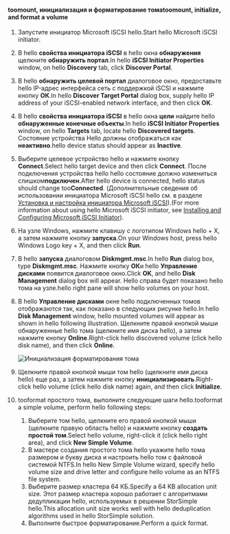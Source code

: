 <!--author=SharS last changed: 9/17/15-->

#### <a name="toomount-initialize-and-format-a-volume"></a><span data-ttu-id="7ff67-101">toomount, инициализация и форматирование тома</span><span class="sxs-lookup"><span data-stu-id="7ff67-101">toomount, initialize, and format a volume</span></span>
1. <span data-ttu-id="7ff67-102">Запустите инициатор Microsoft iSCSI hello.</span><span class="sxs-lookup"><span data-stu-id="7ff67-102">Start hello Microsoft iSCSI initiator.</span></span>
2. <span data-ttu-id="7ff67-103">В hello **свойства инициатора iSCSI** в hello окна **обнаружения** щелкните **обнаружить портал**.</span><span class="sxs-lookup"><span data-stu-id="7ff67-103">In hello **iSCSI Initiator Properties** window, on hello **Discovery** tab, click **Discover Portal**.</span></span>
3. <span data-ttu-id="7ff67-104">В hello **обнаружить целевой портал** диалоговое окно, предоставьте hello IP-адрес интерфейса сеть с поддержкой iSCSI и нажмите кнопку **ОК**.</span><span class="sxs-lookup"><span data-stu-id="7ff67-104">In hello **Discover Target Portal** dialog box, supply hello IP address of your iSCSI-enabled network interface, and then click **OK**.</span></span> 
4. <span data-ttu-id="7ff67-105">В hello **свойства инициатора iSCSI** в hello окна **цели** найдите hello **обнаруженные конечные объекты**.</span><span class="sxs-lookup"><span data-stu-id="7ff67-105">In hello **iSCSI Initiator Properties** window, on hello **Targets** tab, locate hello **Discovered targets**.</span></span> <span data-ttu-id="7ff67-106">Состояние устройства Hello должны отображаться как **неактивно**.</span><span class="sxs-lookup"><span data-stu-id="7ff67-106">hello device status should appear as **Inactive**.</span></span>
5. <span data-ttu-id="7ff67-107">Выберите целевое устройство hello и нажмите кнопку **Connect**.</span><span class="sxs-lookup"><span data-stu-id="7ff67-107">Select hello target device and then click **Connect**.</span></span> <span data-ttu-id="7ff67-108">После подключения устройства hello hello состояние должно измениться слишком**подключен**.</span><span class="sxs-lookup"><span data-stu-id="7ff67-108">After hello device is connected, hello status should change too**Connected**.</span></span> <span data-ttu-id="7ff67-109">(Дополнительные сведения об использовании инициатора Microsoft iSCSI hello см. в разделе [Установка и настройка инициатора Microsoft iSCSI][1]).</span><span class="sxs-lookup"><span data-stu-id="7ff67-109">(For more information about using hello Microsoft iSCSI initiator, see [Installing and Configuring Microsoft iSCSI Initiator][1]).</span></span>
6. <span data-ttu-id="7ff67-110">На узле Windows, нажмите клавишу с логотипом Windows hello + X, а затем нажмите кнопку **запуска**.</span><span class="sxs-lookup"><span data-stu-id="7ff67-110">On your Windows host, press hello Windows Logo key + X, and then click **Run**.</span></span> 
7. <span data-ttu-id="7ff67-111">В hello **запуска** диалоговом **Diskmgmt.msc**.</span><span class="sxs-lookup"><span data-stu-id="7ff67-111">In hello **Run** dialog box, type **Diskmgmt.msc**.</span></span> <span data-ttu-id="7ff67-112">Нажмите кнопку **ОК**и hello **Управление дисками** появится диалоговое окно.</span><span class="sxs-lookup"><span data-stu-id="7ff67-112">Click **OK**, and hello **Disk Management** dialog box will appear.</span></span> <span data-ttu-id="7ff67-113">Hello справа будет показано hello тома на узле.</span><span class="sxs-lookup"><span data-stu-id="7ff67-113">hello right pane will show hello volumes on your host.</span></span>
8. <span data-ttu-id="7ff67-114">В hello **Управление дисками** окне hello подключенных томов отображаются так, как показано в следующих рисунке hello.</span><span class="sxs-lookup"><span data-stu-id="7ff67-114">In hello **Disk Management** window, hello mounted volumes will appear as shown in hello following illustration.</span></span> <span data-ttu-id="7ff67-115">Щелкните правой кнопкой мыши обнаруженные hello тома (щелкните имя диска hello), а затем нажмите кнопку **Online**.</span><span class="sxs-lookup"><span data-stu-id="7ff67-115">Right-click hello discovered volume (click hello disk name), and then click **Online**.</span></span>
   
     ![Инициализация форматирования тома](./media/storsimple-8000-mount-initialize-format-volume/step7initializeformatvolume.png) 
9. <span data-ttu-id="7ff67-117">Щелкните правой кнопкой мыши том hello (щелкните имя диска hello) еще раз, а затем нажмите кнопку **инициализировать**.</span><span class="sxs-lookup"><span data-stu-id="7ff67-117">Right-click hello volume (click hello disk name) again, and then click **Initialize**.</span></span>
10. <span data-ttu-id="7ff67-118">tooformat простого тома, выполните следующие шаги hello.</span><span class="sxs-lookup"><span data-stu-id="7ff67-118">tooformat a simple volume, perform hello following steps:</span></span>
    
    1. <span data-ttu-id="7ff67-119">Выберите том hello, щелкните его правой кнопкой мыши (щелкните правую область hello) и нажмите кнопку **создать простой том**.</span><span class="sxs-lookup"><span data-stu-id="7ff67-119">Select hello volume, right-click it (click hello right area), and click **New Simple Volume**.</span></span>
    2. <span data-ttu-id="7ff67-120">В мастере создания простого тома hello укажите hello тома размером и букву диска и настроить hello том с файловой системой NTFS.</span><span class="sxs-lookup"><span data-stu-id="7ff67-120">In hello New Simple Volume wizard, specify hello volume size and drive letter and configure hello volume as an NTFS file system.</span></span>
    3. <span data-ttu-id="7ff67-121">Выберите размер кластера 64 КБ.</span><span class="sxs-lookup"><span data-stu-id="7ff67-121">Specify a 64 KB allocation unit size.</span></span> <span data-ttu-id="7ff67-122">Этот размер кластера хорошо работает с алгоритмами дедупликации hello, используемых в решении StorSimple hello.</span><span class="sxs-lookup"><span data-stu-id="7ff67-122">This allocation unit size works well with hello deduplication algorithms used in hello StorSimple solution.</span></span>
    4. <span data-ttu-id="7ff67-123">Выполните быстрое форматирование.</span><span class="sxs-lookup"><span data-stu-id="7ff67-123">Perform a quick format.</span></span>

<!--Link references-->
[1]: https://technet.microsoft.com/library/ee338480(WS.10).aspx
